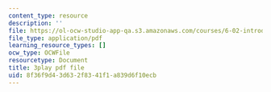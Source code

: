 ```yaml
---
content_type: resource
description: ''
file: https://ol-ocw-studio-app-qa.s3.amazonaws.com/courses/6-02-introduction-to-eecs-ii-digital-communication-systems-fall-2012/8f36f9d43d632f8341f1a839d6f10ecb_RG3CkwIDYfI.pdf
file_type: application/pdf
learning_resource_types: []
ocw_type: OCWFile
resourcetype: Document
title: 3play pdf file
uid: 8f36f9d4-3d63-2f83-41f1-a839d6f10ecb
---
```

